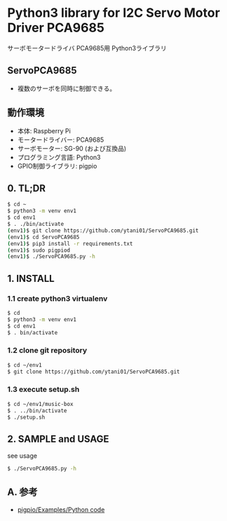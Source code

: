# Python3 library for I2C Servo Motor Driver PCA9685

サーボモータードライバ PCA9685用 Python3ライブラリ

## ServoPCA9685

* 複数のサーボを同時に制御できる。


## 動作環境

* 本体: Raspberry Pi
* モータードライバー: PCA9685
* サーボモーター: SG-90 (および互換品)
* プログラミング言語: Python3
* GPIO制御ライブラリ: pigpio

## 0. TL;DR

```bash
$ cd ~
$ python3 -m venv env1
$ cd env1
$ . ./bin/activate
(env1)$ git clone https://github.com/ytani01/ServoPCA9685.git
(env1)$ cd ServoPCA9685
(env1)$ pip3 install -r requirements.txt
(env1)$ sudo pigpiod
(env1)$ ./ServoPCA9685.py -h
```

## 1. INSTALL

### 1.1 create python3 virtualenv

```bash
$ cd
$ python3 -m venv env1
$ cd env1
$ . bin/activate
```

### 1.2 clone git repository

```bash
$ cd ~/env1
$ git clone https://github.com/ytani01/ServoPCA9685.git
```

### 1.3 execute setup.sh

```bash
$ cd ~/env1/music-box
$ . ../bin/activate
$ ./setup.sh
```

## 2. SAMPLE and USAGE

see usage

```bash
$ ./ServoPCA9685.py -h
```


## A. 参考

* [pigpio/Examples/Python code](http://abyz.me.uk/rpi/pigpio/examples.html#Python%20code)
